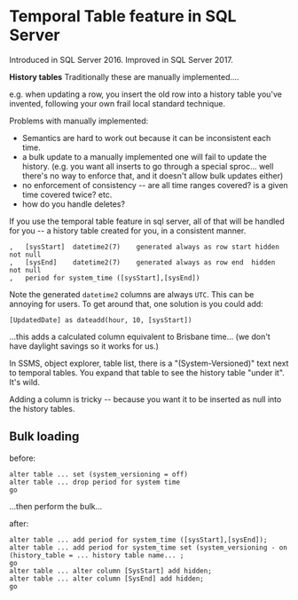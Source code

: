 ﻿# Temporal Table feature in SQL Server

Introduced in SQL Server 2016. Improved in SQL Server 2017.


**History tables**  Traditionally these are manually implemented....

e.g. when updating a row, you insert the old row into a history table you've invented, following your own frail local standard technique.

Problems with manually implemented:

- Semantics are hard to work out because it can be inconsistent each time.
- a bulk update to a manually implemented one will fail to update the history. (e.g. you want all inserts to go through a special sproc... well there's no way to enforce that, and it doesn't allow bulk updates either)
- no enforcement of consistency -- are all time ranges covered? is a given time covered twice? etc.
- how do you handle deletes?

If you use the temporal table feature in sql server, all of that will be handled for you -- a history table created for you, in a consistent manner.

	,	[sysStart]	datetime2(7)	generated always as row start hidden not null
	,	[sysEnd]	datetime2(7)	generated always as row end  hidden not null
	,	period for system_time ([sysStart],[sysEnd])


Note the generated `datetime2` columns are always `UTC`. This can be annoying for users. To get around that, one solution is you could add:

	[UpdatedDate] as dateadd(hour, 10, [sysStart])

...this adds a calculated column equivalent to Brisbane time... (we don't have daylight savings so it works for us.)

In SSMS, object explorer, table list, there is a "(System-Versioned)" text next to temporal tables. You expand that table to see the history table "under it". It's wild.

Adding a column is tricky -- because you want it to be inserted as null into the history tables.




## Bulk loading

before:

	alter table ... set (system_versioning = off)
	alter table ... drop period for system time
	go

...then perform the bulk...


after:

	alter table ... add period for system_time ([sysStart],[sysEnd]);
	alter table ... add period for system_time set (system_versioning - on (history_table = ... history table name... ;
	go
	alter table ... alter column [SysStart] add hidden;
	alter table ... alter column [SysEnd] add hidden;
	go